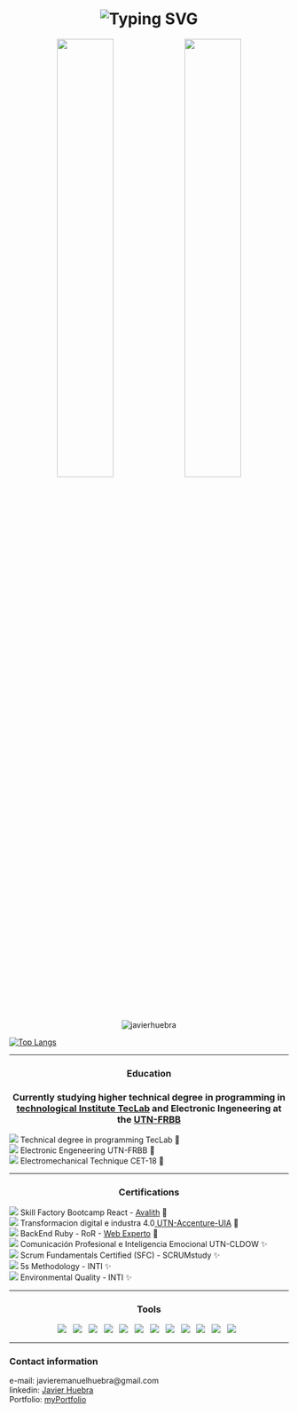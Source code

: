 <h1 align="center">
  <img src="https://readme-typing-svg.herokuapp.com?font=Fira+Code&size=25&pause=1000&color=2E5CF7&width=700&height=60&lines=Hi%2C+i'm+Javier+Huebra+-+Software+Developer" alt="Typing SVG" />
</h1>



<p align="center">
  <img width="45%" src="https://github-readme-streak-stats.herokuapp.com/?user=JavierHuebra&theme=radical&card_width=400&height=600&hide_border=true" />
  <img width="45%" src="https://github-readme-stats.vercel.app/api?username=JavierHuebra&show_icons=true&card_width=400&height=600&theme=radical&%20%20%20%20%20%20include_all_commits=true&hide_border=true" />
</p>
<p align="center"> <img src="https://komarev.com/ghpvc/?username=javierhuebra&label=Profile%20views&color=153066&style=flat" alt="javierhuebra" /></p>

[![Top Langs](https://github-readme-stats.vercel.app/api/top-langs/?username=javierhuebra&layout=compact&card_width=1000&theme=tokyonight)](https://github.com/ezequielrango/github-readme-stats)
<hr>
<h3 align="center">Education</h3>
<div>
<h3 align='center'>Currently studying higher technical degree in programming in <a href="https://www.teclab.edu.ar">technological Institute TecLab</img></a> and Electronic Ingeneering at the <a href="https://www.frbb.utn.edu.ar/frbb/index.php">UTN-FRBB</a></h3>

![](https://us-central1-progress-markdown.cloudfunctions.net/progress/25) Technical degree in programming TecLab :hammer:
<br>
![](https://us-central1-progress-markdown.cloudfunctions.net/progress/50) Electronic Engeneering UTN-FRBB :hammer:
<br>
![](https://us-central1-progress-markdown.cloudfunctions.net/progress/100) Electromechanical Technique CET-18  :hammer:
<br>
<hr>
<h3 align="center">Certifications</h3>

![](https://us-central1-progress-markdown.cloudfunctions.net/progress/50) Skill Factory Bootcamp React - <a href="https://www.avalith.net/">Avalith</a> :hammer:
<br>
![](https://us-central1-progress-markdown.cloudfunctions.net/progress/25) Transformacion digital e industra 4.0<a href="https://www.uia.org.ar/RutaX/formacionTalento"> UTN-Accenture-UIA</a> :hammer:
<br>
![](https://us-central1-progress-markdown.cloudfunctions.net/progress/8) BackEnd Ruby - RoR - <a href="https://web-experto.com.ar/">Web Experto</a> :hammer:
<br>
![](https://us-central1-progress-markdown.cloudfunctions.net/progress/38) Comunicación Profesional e Inteligencia Emocional UTN-CLDOW :sparkles:
<br>
![](https://us-central1-progress-markdown.cloudfunctions.net/progress/100) Scrum Fundamentals Certified (SFC) - SCRUMstudy :sparkles: 
<br>
![](https://us-central1-progress-markdown.cloudfunctions.net/progress/100) 5s Methodology - INTI :sparkles: 
<br>
![](https://us-central1-progress-markdown.cloudfunctions.net/progress/100) Environmental Quality - INTI :sparkles: 
<br>





<hr>
<div>
<h3 align="center">Tools</h3>
<p align="center">
  <img src="https://img.shields.io/badge/html5-%23E34F26.svg?style=for-the-badge&logo=html5&logoColor=white">&nbsp;&nbsp;
  <img src="https://img.shields.io/badge/css3-%231572B6.svg?style=for-the-badge&logo=css3&logoColor=white">&nbsp;&nbsp;
  <img src="https://img.shields.io/badge/javascript-%23323330.svg?style=for-the-badge&logo=javascript&logoColor=%23F7DF1E">&nbsp;&nbsp;
  <img src="https://img.shields.io/badge/C-%23000000.svg?style=for-the-badge&logo=C&logoColor=white">&nbsp;&nbsp;
  <img src="https://img.shields.io/badge/C++-%23000000.svg?style=for-the-badge&logo=C&logoColor=white">&nbsp;&nbsp;
   <img src="https://img.shields.io/badge/-ReactJS-61DAFB?logo=react&logoColor=gray&style=for-the-badge">&nbsp;&nbsp;
  <img src="https://img.shields.io/badge/node.js-6DA55F?style=for-the-badge&logo=node.js&logoColor=white">&nbsp;&nbsp;
 <img src="https://img.shields.io/badge/postgresql-%2300f.svg?style=for-the-badge&logo=posgresql&logoColor=white">&nbsp;&nbsp;
  <img src="https://img.shields.io/badge/git-%23F05033.svg?style=for-the-badge&logo=git&logoColor=white">&nbsp;&nbsp;
  <img src="https://img.shields.io/badge/github-%23121011.svg?style=for-the-badge&logo=github&logoColor=white">&nbsp;&nbsp;
  <img src="https://img.shields.io/badge/NPM-%23000000.svg?style=for-the-badge&logo=npm&logoColor=white">&nbsp;&nbsp;
  <img src="https://img.shields.io/badge/FIREBASE-%23F05033.svg?style=for-the-badge&logo=firebase&logoColor=white">&nbsp;&nbsp;
</p>

</div>

<hr>
<h3 align="left">Contact information</h3>
e-mail: javieremanuelhuebra@gmail.com
<br>
linkedin: <a href="https://www.linkedin.com/in/javieremanuelhuebra/"> Javier Huebra</a>
<br>
Portfolio: <a href="https://javierhuebra.github.io/curriculum/">myPortfolio</a>

